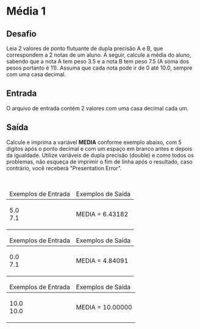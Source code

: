 <h1>Média 1</h1>

<div><div>
<div>
<h2>Desafio</h2>
<p>Leia 2 valores de ponto flutuante de dupla precisão A e B, que correspondem a 2 notas de um aluno. A seguir, calcule a média do aluno, sabendo que a nota A tem peso 3.5 e a nota B tem peso 7.5 (A soma dos pesos portanto é 11). Assuma que cada nota pode ir de 0 até 10.0, sempre com uma casa decimal.</p>
</div>

<h2>Entrada</h2>

<div>
<p>O arquivo de entrada contém 2 valores com uma casa decimal cada um.</p>
</div>

<h2>Saída</h2>

<div>
<p>Calcule e imprima a variável <strong>MEDIA</strong> conforme exemplo abaixo, com 5 dígitos após o ponto decimal e com um espaço em branco antes e depois da igualdade. Utilize variáveis de dupla precisão (double) e como todos os problemas, não esqueça de imprimir o fim de linha após o resultado, caso contrário, você receberá "Presentation Error".</p>
</div>

<div>&nbsp;</div>

<table>
	<thead>
		<tr>
			<td>Exemplos de Entrada</td>
			<td>Exemplos de Saída</td>
		</tr>
	</thead>
	<tbody>
		<tr>
			<td>
			<p>5.0<br>
			7.1</p>
			</td>
			<td>
			<p>MEDIA = 6.43182</p>
			</td>
		</tr>
	</tbody>
</table>

<table>
	<thead>
		<tr>
			<td>Exemplos de Entrada</td>
			<td>Exemplos de Saída</td>
		</tr>
	</thead>
	<tbody>
		<tr>
			<td>
			<p>0.0<br>
			7.1</p>
			</td>
			<td>
			<p>MEDIA = 4.84091</p>
			</td>
		</tr>
	</tbody>
</table>

<table>
	<thead>
		<tr>
			<td>Exemplos de Entrada</td>
			<td>Exemplos de Saída</td>
		</tr>
	</thead>
	<tbody>
		<tr>
			<td>
			<p>10.0<br>
			10.0</p>
			</td>
			<td>
			<p>MEDIA = 10.00000</p>
			</td>
		</tr>
	</tbody>
</table>
</div> <br><br></div>